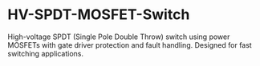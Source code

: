 # HV-SPDT-MOSFET-Switch
High-voltage SPDT (Single Pole Double Throw) switch using power MOSFETs with gate driver protection and fault handling. Designed for fast switching applications.
